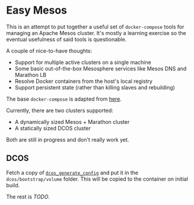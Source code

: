 # Easy Mesos

This is an attempt to put together a useful set of `docker-compose` tools for managing an Apache Mesos cluster.
It's mostly a learning exercise so the eventual usefulness of said tools is questionable.

A couple of nice-to-have thoughts:

- Support for multiple active clusters on a single machine
- Some basic out-of-the-box Mesosphere services like Mesos DNS and Marathon LB
- Resolve Docker containers from the host's local registry
- Support persistent state (rather than killing slaves and rebuilding)

The base `docker-compose` is adapted from [here](https://github.com/bobrik/mesos-compose).

Currently, there are two clusters supported:

- A dynamically sized Mesos + Marathon cluster
- A statically sized DCOS cluster

Both are still in progress and don't really work yet.

## DCOS

Fetch a copy of [`dcos_generate_config`](https://dcos.io/releases/) and put it in the `dcos/bootstrap/volume` folder.
This will be copied to the container on initial build.

The rest is _TODO_.